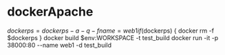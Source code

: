 # dockerApache

$dockerps = docker ps -a -q -f name=web1
if ($dockerps) {
  docker rm -f $dockerps
}
docker build $env:WORKSPACE -t test_build
docker run -it -p 38000:80 --name web1 -d test_build 
